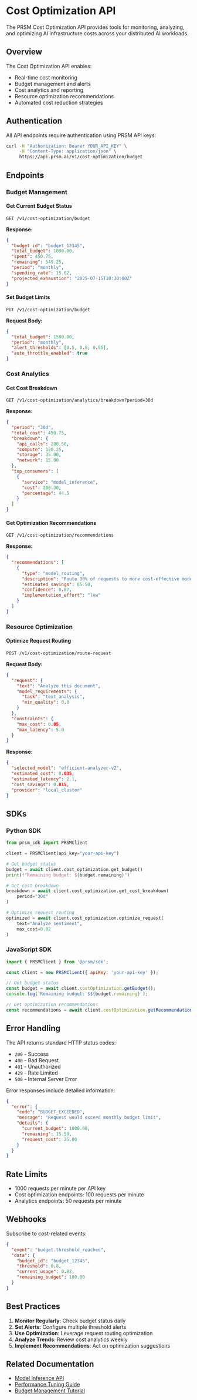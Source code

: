 # Cost Optimization API

The PRSM Cost Optimization API provides tools for monitoring, analyzing, and optimizing AI infrastructure costs across your distributed AI workloads.

## Overview

The Cost Optimization API enables:
- Real-time cost monitoring
- Budget management and alerts
- Cost analytics and reporting
- Resource optimization recommendations
- Automated cost reduction strategies

## Authentication

All API endpoints require authentication using PRSM API keys:

```bash
curl -H "Authorization: Bearer YOUR_API_KEY" \
     -H "Content-Type: application/json" \
     https://api.prsm.ai/v1/cost-optimization/budget
```

## Endpoints

### Budget Management

#### Get Current Budget Status
```http
GET /v1/cost-optimization/budget
```

**Response:**
```json
{
  "budget_id": "budget_12345",
  "total_budget": 1000.00,
  "spent": 450.75,
  "remaining": 549.25,
  "period": "monthly",
  "spending_rate": 15.02,
  "projected_exhaustion": "2025-07-15T10:30:00Z"
}
```

#### Set Budget Limits
```http
PUT /v1/cost-optimization/budget
```

**Request Body:**
```json
{
  "total_budget": 1500.00,
  "period": "monthly",
  "alert_thresholds": [0.5, 0.8, 0.95],
  "auto_throttle_enabled": true
}
```

### Cost Analytics

#### Get Cost Breakdown
```http
GET /v1/cost-optimization/analytics/breakdown?period=30d
```

**Response:**
```json
{
  "period": "30d",
  "total_cost": 450.75,
  "breakdown": {
    "api_calls": 280.50,
    "compute": 120.25,
    "storage": 35.00,
    "network": 15.00
  },
  "top_consumers": [
    {
      "service": "model_inference",
      "cost": 200.30,
      "percentage": 44.5
    }
  ]
}
```

#### Get Optimization Recommendations
```http
GET /v1/cost-optimization/recommendations
```

**Response:**
```json
{
  "recommendations": [
    {
      "type": "model_routing",
      "description": "Route 30% of requests to more cost-effective models",
      "estimated_savings": 85.50,
      "confidence": 0.87,
      "implementation_effort": "low"
    }
  ]
}
```

### Resource Optimization

#### Optimize Request Routing
```http
POST /v1/cost-optimization/route-request
```

**Request Body:**
```json
{
  "request": {
    "text": "Analyze this document",
    "model_requirements": {
      "task": "text_analysis",
      "min_quality": 0.8
    }
  },
  "constraints": {
    "max_cost": 0.05,
    "max_latency": 5.0
  }
}
```

**Response:**
```json
{
  "selected_model": "efficient-analyzer-v2",
  "estimated_cost": 0.035,
  "estimated_latency": 2.1,
  "cost_savings": 0.015,
  "provider": "local_cluster"
}
```

## SDKs

### Python SDK

```python
from prsm_sdk import PRSMClient

client = PRSMClient(api_key="your-api-key")

# Get budget status
budget = await client.cost_optimization.get_budget()
print(f"Remaining budget: ${budget.remaining}")

# Get cost breakdown
breakdown = await client.cost_optimization.get_cost_breakdown(
    period="30d"
)

# Optimize request routing
optimized = await client.cost_optimization.optimize_request(
    text="Analyze sentiment",
    max_cost=0.02
)
```

### JavaScript SDK

```javascript
import { PRSMClient } from '@prsm/sdk';

const client = new PRSMClient({ apiKey: 'your-api-key' });

// Get budget status
const budget = await client.costOptimization.getBudget();
console.log(`Remaining budget: $${budget.remaining}`);

// Get optimization recommendations
const recommendations = await client.costOptimization.getRecommendations();
```

## Error Handling

The API returns standard HTTP status codes:

- `200` - Success
- `400` - Bad Request
- `401` - Unauthorized
- `429` - Rate Limited
- `500` - Internal Server Error

Error responses include detailed information:

```json
{
  "error": {
    "code": "BUDGET_EXCEEDED",
    "message": "Request would exceed monthly budget limit",
    "details": {
      "current_budget": 1000.00,
      "remaining": 15.50,
      "request_cost": 25.00
    }
  }
}
```

## Rate Limits

- 1000 requests per minute per API key
- Cost optimization endpoints: 100 requests per minute
- Analytics endpoints: 50 requests per minute

## Webhooks

Subscribe to cost-related events:

```json
{
  "event": "budget.threshold_reached",
  "data": {
    "budget_id": "budget_12345",
    "threshold": 0.8,
    "current_usage": 0.82,
    "remaining_budget": 180.00
  }
}
```

## Best Practices

1. **Monitor Regularly**: Check budget status daily
2. **Set Alerts**: Configure multiple threshold alerts
3. **Use Optimization**: Leverage request routing optimization
4. **Analyze Trends**: Review cost analytics weekly
5. **Implement Recommendations**: Act on optimization suggestions

## Related Documentation

- [Model Inference API](./model-inference.md)
- [Performance Tuning Guide](./performance-tuning.md)
- [Budget Management Tutorial](../tutorials/02-foundation/configuration.md)